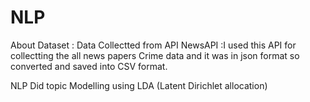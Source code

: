 # NLP

About Dataset : Data Collectted from API 
NewsAPI :I used this API for collectting the  all news papers Crime data and it was in json format so converted and saved into CSV format.

NLP
Did topic Modelling using LDA (Latent Dirichlet allocation)
